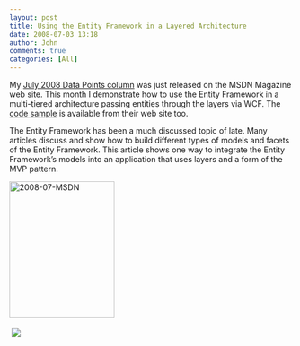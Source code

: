 ```yaml
---
layout: post
title: Using the Entity Framework in a Layered Architecture
date: 2008-07-03 13:18
author: John
comments: true
categories: [All]
---
```

<p>My <a href="http://msdn.microsoft.com/en-us/magazine/cc700340.aspx">July 2008 Data Points column</a> was just released on the MSDN Magazine web site. This month I demonstrate how to use the Entity Framework in a multi-tiered architecture passing entities through the layers via WCF. The <a href="http://download.microsoft.com/download/f/2/7/f279e71e-efb0-4155-873d-5554a0608523/DataPoints2008_07.exe">code sample</a> is available from their web site too. </p>  <p>The Entity Framework has been a much discussed topic of late. Many articles discuss and show how to build different types of models and facets of the Entity Framework. This article shows one way to integrate the Entity Framework’s models into an application that uses layers and a form of the MVP pattern.</p>  <p><a href="http://msdn.microsoft.com/en-us/magazine/cc700340.aspx"><img title="2008-07-MSDN" style="border-right: 0px; border-top: 0px; border-left: 0px; border-bottom: 0px" height="244" alt="2008-07-MSDN" src="/wp-content/uploads/files/media/image/WindowsLiveWriter/UsingtheEntityFrameworkinaLayeredArchite_BA16/2008-07-MSDN_3.gif" width="187" border="0" /></a></p><div class="wlWriterHeaderFooter" style="text-align:left; margin:0px; padding:4px 4px 4px 4px;"><a href="http://www.dotnetkicks.com/kick/?url=/all/using-the-entity-framework-in-a-layered-architecture/"><img src="http://www.dotnetkicks.com/Services/Images/KickItImageGenerator.ashx?url=/all/using-the-entity-framework-in-a-layered-architecture/&amp;bgcolor=0080C0&amp;fgcolor=FFFFFF&amp;border=000000&amp;cbgcolor=D4E1ED&amp;cfgcolor=000000" border="0/"></a></div><div class="wlWriterHeaderFooter" style="text-align:left; margin:0px; padding:4px 4px 4px 4px;"><script type="text/javascript">var dzone_url = '/all/using-the-entity-framework-in-a-layered-architecture/';</script><script type="text/javascript">var dzone_title = 'Using the Entity Framework in a Layered Architecture';</script><script type="text/javascript">var dzone_blurb = 'Using the Entity Framework in a Layered Architecture';</script><script type="text/javascript">var dzone_style = '1';</script><script language="javascript" src="http://widgets.dzone.com/widgets/zoneit.js"></script> </div>

